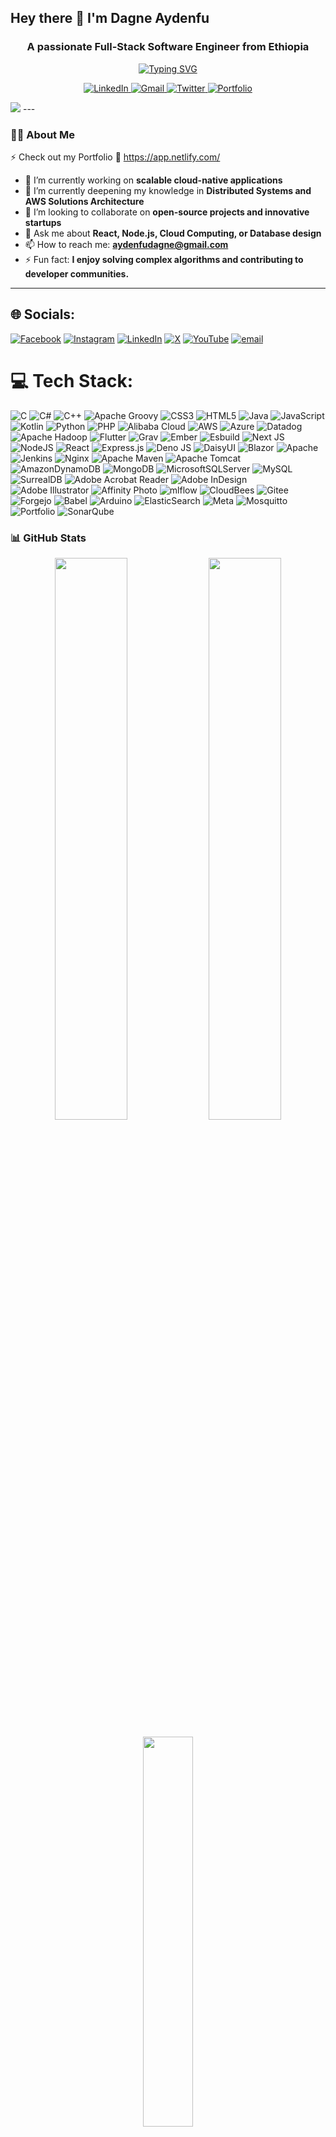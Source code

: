 ## Hey there 👋 I'm Dagne Aydenfu

<h3 align="center">A passionate Full-Stack Software Engineer from Ethiopia</h3>

<p align="center">
  <a href="https://git.io/typing-svg"><img src="https://readme-typing-svg.demolab.com?font=Fira+Code&weight=600&size=22&duration=4000&pause=1000&color=22B4DE&center=true&vCenter=true&width=500&lines=Full-Stack+Developer;Cloud+Enthusiast;Problem+Solver;Clean+Code+Advocate" alt="Typing SVG" /></a>
</p>

<p align="center">
  <a href="https://linkedin.com/in/DagneMan123">
    <img src="https://img.shields.io/badge/LinkedIn-0077B5?style=for-the-badge&logo=linkedin&logoColor=white" alt="LinkedIn"/>
  </a>
  <a href="mailto:aydenfudagne@gmail.com">
    <img src="https://img.shields.io/badge/Gmail-D14836?style=for-the-badge&logo=gmail&logoColor=white" alt="Gmail"/>
  </a>
  <a href="https://x.com/DagneMan123">
    <img src="https://img.shields.io/badge/X-000000?style=for-the-badge&logo=x&logoColor=white" alt="Twitter"/>
  </a>
  <a href="[Your Portfolio URL]">
    <img src="https://img.shields.io/badge/Portfolio-%23000000.svg?style=for-the-badge&logo=firefox&logoColor=#FF7139" alt="Portfolio"/>
  </a>
</p>
 <img src="https://img.freepik.com/premium-photo/focused-young-male-software-developer-working-late-night-his-home-office_14117-433425.jpg"/>
---

### 👨‍💻 About Me
⚡ Check out my Portfolio 🔗 https://app.netlify.com/
- 🔭 I’m currently working on **scalable cloud-native applications**
- 🌱 I’m currently deepening my knowledge in **Distributed Systems and AWS Solutions Architecture**
- 👯 I’m looking to collaborate on **open-source projects and innovative startups**
- 💬 Ask me about **React, Node.js, Cloud Computing, or Database design**
- 📫 How to reach me: **aydenfudagne@gmail.com**
- ⚡ Fun fact: **I enjoy solving complex algorithms and contributing to developer communities.**

---



## 🌐 Socials:
[![Facebook](https://img.shields.io/badge/Facebook-%231877F2.svg?logo=Facebook&logoColor=white)](https://facebook.com/DagneMan123) [![Instagram](https://img.shields.io/badge/Instagram-%23E4405F.svg?logo=Instagram&logoColor=white)](https://instagram.com/DagneMan123) [![LinkedIn](https://img.shields.io/badge/LinkedIn-%230077B5.svg?logo=linkedin&logoColor=white)](https://linkedin.com/in/DagneMan123) [![X](https://img.shields.io/badge/X-black.svg?logo=X&logoColor=white)](https://x.com/DagneMan123) [![YouTube](https://img.shields.io/badge/YouTube-%23FF0000.svg?logo=YouTube&logoColor=white)](https://youtube.com/@DagneMan123) [![email](https://img.shields.io/badge/Email-D14836?logo=gmail&logoColor=white)](mailto:aydenfudagne@gmail.com) 

# 💻 Tech Stack:
![C](https://img.shields.io/badge/c-%2300599C.svg?style=for-the-badge&logo=c&logoColor=white) ![C#](https://img.shields.io/badge/c%23-%23239120.svg?style=for-the-badge&logo=csharp&logoColor=white) ![C++](https://img.shields.io/badge/c++-%2300599C.svg?style=for-the-badge&logo=c%2B%2B&logoColor=white) ![Apache Groovy](https://img.shields.io/badge/Apache%20Groovy-4298B8.svg?style=for-the-badge&logo=Apache+Groovy&logoColor=white) ![CSS3](https://img.shields.io/badge/css3-%231572B6.svg?style=for-the-badge&logo=css3&logoColor=white) ![HTML5](https://img.shields.io/badge/html5-%23E34F26.svg?style=for-the-badge&logo=html5&logoColor=white) ![Java](https://img.shields.io/badge/java-%23ED8B00.svg?style=for-the-badge&logo=openjdk&logoColor=white) ![JavaScript](https://img.shields.io/badge/javascript-%23323330.svg?style=for-the-badge&logo=javascript&logoColor=%23F7DF1E) ![Kotlin](https://img.shields.io/badge/kotlin-%237F52FF.svg?style=for-the-badge&logo=kotlin&logoColor=white) ![Python](https://img.shields.io/badge/python-3670A0?style=for-the-badge&logo=python&logoColor=ffdd54) ![PHP](https://img.shields.io/badge/php-%23777BB4.svg?style=for-the-badge&logo=php&logoColor=white) ![Alibaba Cloud](https://img.shields.io/badge/AlibabaCloud-%23FF6701.svg?style=for-the-badge&logo=alibabacloud&logoColor=white) ![AWS](https://img.shields.io/badge/AWS-%23FF9900.svg?style=for-the-badge&logo=amazon-aws&logoColor=white) ![Azure](https://img.shields.io/badge/azure-%230072C6.svg?style=for-the-badge&logo=microsoftazure&logoColor=white) ![Datadog](https://img.shields.io/badge/datadog-%23632CA6.svg?style=for-the-badge&logo=datadog&logoColor=white) ![Apache Hadoop](https://img.shields.io/badge/Apache%20Hadoop-66CCFF?style=for-the-badge&logo=apachehadoop&logoColor=black) ![Flutter](https://img.shields.io/badge/Flutter-%2302569B.svg?style=for-the-badge&logo=Flutter&logoColor=white) ![Grav](https://img.shields.io/badge/grav-%23FFFFFF.svg?style=for-the-badge&logo=grav&logoColor=221E1F) ![Ember](https://img.shields.io/badge/ember-1C1E24?style=for-the-badge&logo=ember.js&logoColor=#D04A37) ![Esbuild](https://img.shields.io/badge/esbuild-%23FFCF00.svg?style=for-the-badge&logo=esbuild&logoColor=black) ![Next JS](https://img.shields.io/badge/Next-black?style=for-the-badge&logo=next.js&logoColor=white) ![NodeJS](https://img.shields.io/badge/node.js-6DA55F?style=for-the-badge&logo=node.js&logoColor=white) ![React](https://img.shields.io/badge/react-%2320232a.svg?style=for-the-badge&logo=react&logoColor=%2361DAFB) ![Express.js](https://img.shields.io/badge/express.js-%23404d59.svg?style=for-the-badge&logo=express&logoColor=%2361DAFB) ![Deno JS](https://img.shields.io/badge/deno%20js-000000?style=for-the-badge&logo=deno&logoColor=white) ![DaisyUI](https://img.shields.io/badge/daisyui-5A0EF8?style=for-the-badge&logo=daisyui&logoColor=white) ![Blazor](https://img.shields.io/badge/blazor-%235C2D91.svg?style=for-the-badge&logo=blazor&logoColor=white) ![Apache](https://img.shields.io/badge/apache-%23D42029.svg?style=for-the-badge&logo=apache&logoColor=white) ![Jenkins](https://img.shields.io/badge/jenkins-%232C5263.svg?style=for-the-badge&logo=jenkins&logoColor=white) ![Nginx](https://img.shields.io/badge/nginx-%23009639.svg?style=for-the-badge&logo=nginx&logoColor=white) ![Apache Maven](https://img.shields.io/badge/Apache%20Maven-C71A36?style=for-the-badge&logo=Apache%20Maven&logoColor=white) ![Apache Tomcat](https://img.shields.io/badge/apache%20tomcat-%23F8DC75.svg?style=for-the-badge&logo=apache-tomcat&logoColor=black) ![AmazonDynamoDB](https://img.shields.io/badge/Amazon%20DynamoDB-4053D6?style=for-the-badge&logo=Amazon%20DynamoDB&logoColor=white) ![MongoDB](https://img.shields.io/badge/MongoDB-%234ea94b.svg?style=for-the-badge&logo=mongodb&logoColor=white) ![MicrosoftSQLServer](https://img.shields.io/badge/Microsoft%20SQL%20Server-CC2927?style=for-the-badge&logo=microsoft%20sql%20server&logoColor=white) ![MySQL](https://img.shields.io/badge/mysql-4479A1.svg?style=for-the-badge&logo=mysql&logoColor=white) ![SurrealDB](https://img.shields.io/badge/SurrealDB-FF00A0?style=for-the-badge&logo=surrealdb&logoColor=white) ![Adobe Acrobat Reader](https://img.shields.io/badge/Adobe%20Acrobat%20Reader-EC1C24.svg?style=for-the-badge&logo=Adobe%20Acrobat%20Reader&logoColor=white) ![Adobe InDesign](https://img.shields.io/badge/Adobe%20InDesign-49021F?style=for-the-badge&logo=adobeindesign&logoColor=FF3366) ![Adobe Illustrator](https://img.shields.io/badge/adobe%20illustrator-%23FF9A00.svg?style=for-the-badge&logo=adobe%20illustrator&logoColor=white) ![Affinity Photo](https://img.shields.io/badge/affinityphoto-%237E4DD2.svg?style=for-the-badge&logo=affinity-photo&logoColor=white) ![mlflow](https://img.shields.io/badge/mlflow-%23d9ead3.svg?style=for-the-badge&logo=numpy&logoColor=blue) ![CloudBees](https://img.shields.io/badge/CloudBees-1997B5&?logo=cloudbees&logoColor=white&style=for-the-badge) ![Gitee](https://img.shields.io/badge/Gitee-C71D23?style=for-the-badge&logo=gitee&logoColor=white) ![Forgejo](https://img.shields.io/badge/forgejo-%23FB923C.svg?style=for-the-badge&logo=forgejo&logoColor=white) ![Babel](https://img.shields.io/badge/Babel-F9DC3e?style=for-the-badge&logo=babel&logoColor=black) ![Arduino](https://img.shields.io/badge/-Arduino-00979D?style=for-the-badge&logo=Arduino&logoColor=white) ![ElasticSearch](https://img.shields.io/badge/-ElasticSearch-005571?style=for-the-badge&logo=elasticsearch) ![Meta](https://img.shields.io/badge/Meta-%230467DF.svg?style=for-the-badge&logo=Meta&logoColor=white) ![Mosquitto](https://img.shields.io/badge/mosquitto-%233C5280.svg?style=for-the-badge&logo=eclipsemosquitto&logoColor=white) ![Portfolio](https://img.shields.io/badge/Portfolio-%23000000.svg?style=for-the-badge&logo=firefox&logoColor=#FF7139) ![SonarQube](https://img.shields.io/badge/SonarQube-black?style=for-the-badge&logo=sonarqube&logoColor=4E9BCD)

### 📊 GitHub Stats

<p align="center">
  <img width="48%" src="https://github-readme-stats.vercel.app/api?username=DagneMan123&show_icons=true&theme=radical&hide_border=true&include_all_commits=true&count_private=true" />
  <img width="48%" src="https://github-readme-streak-stats.herokuapp.com/?user=DagneMan123&theme=radical&hide_border=true" />
</p>

<p align="center">
  <img width="40%" src="https://github-readme-stats.vercel.app/api/top-langs/?username=DagneMan123&layout=compact&theme=radical&hide_border=true&langs_count=8" />
</p>

---

## 🏆 GitHub Trophies

[![trophy](https://github-profile-trophy.vercel.app/?username=DagneMan123&theme=radical&no-frame=true&no-bg=true&margin-w=15&row=2&column=4)](https://github.com/ryo-ma/github-profile-trophy)

---

### 🔝 Recent Contributions

<!-- retro snake game -->
<picture>
  <source media="(prefers-color-scheme: dark)" srcset="https://raw.githubusercontent.com/DagneMan123/DagneMan123/output/github-contribution-grid-snake-dark.svg">
  <source media="(prefers-color-scheme: light)" srcset="https://raw.githubusercontent.com/DagneMan123/DagneMan123/output/github-contribution-grid-snake.svg">
  <img alt="github contribution grid snake animation" src="https://raw.githubusercontent.com/DagneMan123/DagneMan123/output/github-contribution-grid-snake.svg">
</picture>

---

### 📈 Activity Graph
[![Dagne's github activity graph](https://github-readme-activity-graph.vercel.app/graph?username=DagneMan123&theme=react-dark&hide_border=true&area=true)](https://github.com/ashutosh00710/github-readme-activity-graph)

---

### ✍️ Random Dev Quote
![](https://quotes-github-readme.vercel.app/api?type=horizontal&theme=radical)

---

<p align="center">
  <img src="https://komarev.com/ghpvc/?username=DagneMan123&label=Profile%20Views&color=0e75b6&style=flat" alt="DagneMan123" />
</p>

<p align="center">
  <a href="https://github.com/DagneMan123?tab=repositories">
    <img src="https://img.shields.io/badge/Explore-My_Repositories-22B4DE?style=for-the-badge&logo=github" alt="Explore Repositories"/>
  </a>
</p>
  
<!-- Proudly created with GPRM ( https://gprm.itsvg.in ) -->
